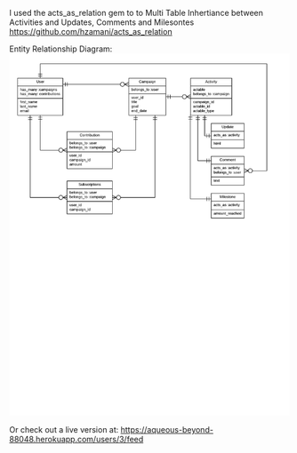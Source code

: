 I used the acts_as_relation gem to to Multi Table Inhertiance between Activities and Updates, Comments and Milesontes
https://github.com/hzamani/acts_as_relation



Entity Relationship Diagram:
![alt text](https://raw.githubusercontent.com/dladowitz/feeds/master/public/feed2.png)


Or check out a live version at:
https://aqueous-beyond-88048.herokuapp.com/users/3/feed
